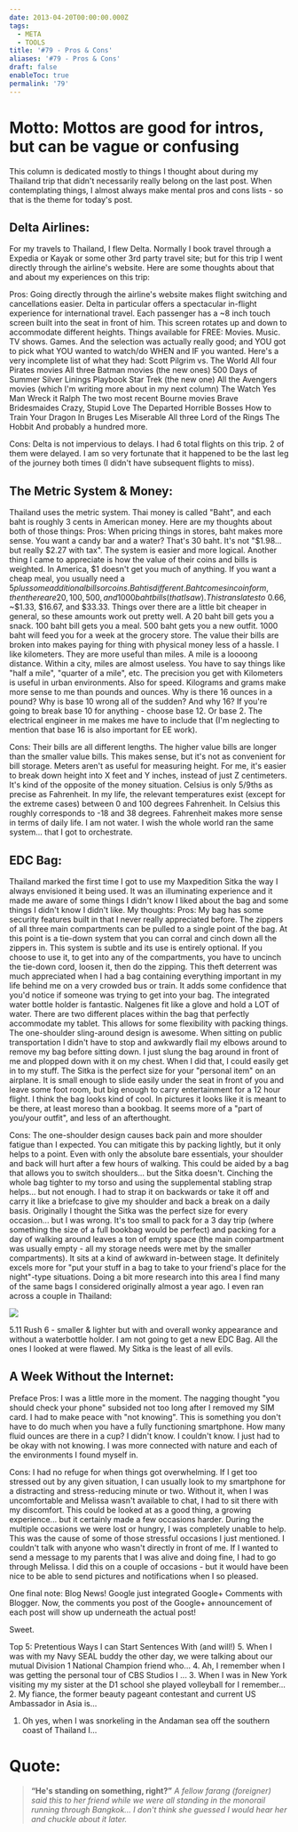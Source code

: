 ```yaml
---
date: 2013-04-20T00:00:00.000Z
tags:
  - META
  - TOOLS
title: '#79 - Pros & Cons'
aliases: '#79 - Pros & Cons'
draft: false
enableToc: true
permalink: '79'
---
```


# Motto: Mottos are good for intros, but can be vague or confusing

This column is dedicated mostly to things I thought about during my Thailand trip that didn't necessarily really belong on the last post. When contemplating things, I almost always make mental pros and cons lists - so that is the theme for today's post.

## Delta Airlines:
For my travels to Thailand, I flew Delta. Normally I book travel through a Expedia or Kayak or some other 3rd party travel site; but for this trip I went directly through the airline's website. Here are some thoughts about that and about my experiences on this trip:

Pros:
Going directly through the airline's website makes flight switching and cancellations easier.
Delta in particular offers a spectacular in-flight experience for international travel. Each passenger has a ~8 inch touch screen built into the seat in front of him. This screen rotates up and down to accommodate different heights. Things available for FREE: Movies. Music. TV shows. Games. And the selection was actually really good; and YOU got to pick what YOU wanted to watch/do WHEN and IF you wanted. Here's a very incomplete list of what they had:
Scott Pilgrim vs. The World
All four Pirates movies
All three Batman movies (the new ones)
500 Days of Summer 
Silver Linings Playbook
Star Trek (the new one)
All the Avengers movies (which I'm writing more about in my next column)
The Watch
Yes Man
Wreck it Ralph
The two most recent Bourne movies
Brave
Bridesmaides
Crazy, Stupid Love
The Departed
Horrible Bosses
How to Train Your Dragon
In Bruges
Les Miserable
All three Lord of the Rings
The Hobbit
And probably a hundred more.

Cons:
Delta is not impervious to delays. I had 6 total flights on this trip. 2 of them were delayed. I am so very fortunate that it happened to be the last leg of the journey both times (I didn't have subsequent flights to miss).

## The Metric System & Money:
Thailand uses the metric system. Thai money is called "Baht", and each baht is roughly 3 cents in American money. Here are my thoughts about both of those things:
Pros:
When pricing things in stores, baht makes more sense. You want a candy bar and a water? That's 30 baht. It's not "$1.98... but really $2.27 with tax". The system is easier and more logical. Another thing I came to appreciate is how the value of their coins and bills is weighted. In America, $1 doesn't get you much of anything. If you want a cheap meal, you usually need a $5 plus some additional bills or coins. Baht is different. Baht comes in coin form, then there are 20, 100, 500, and 1000 baht bills (that I saw). This translates to ~$0.66, ~$1.33, $16.67, and $33.33. Things over there are a little bit cheaper in general, so these amounts work out pretty well. A 20 baht bill gets you a snack. 100 baht bill gets you a meal. 500 baht gets you a new outfit. 1000 baht will feed you for a week at the grocery store. The value their bills are broken into makes paying for thing with physical money less of a hassle.
I like kilometers. They are more useful than miles. A mile is a loooong distance. Within a city, miles are almost useless. You have to say things like "half a mile", "quarter of a mile", etc. The precision you get with Kilometers is useful in urban environments. Also for speed.
Kilograms and grams make more sense to me than pounds and ounces. Why is there 16 ounces in a pound? Why is base 10 wrong all of the sudden? And why 16? If you're going to break base 10 for anything - choose base 12. Or base 2. The electrical engineer in me makes me have to include that (I'm neglecting to mention that base 16 is also important for EE work).

Cons:
Their bills are all different lengths. The higher value bills are longer than the smaller value bills. This makes sense, but it's not as convenient for bill storage.
Meters aren't as useful for measuring height. For me, it's easier to break down height into X feet and Y inches, instead of just Z centimeters. It's kind of the opposite of the money situation.
Celsius is only 5/9ths as precise as Fahrenheit. In my life, the relevant temperatures exist (except for the extreme cases) between 0 and 100 degrees Fahrenheit. In Celsius this roughly corresponds to -18 and 38 degrees. Fahrenheit makes more sense in terms of daily life. I am not water.
I wish the whole world ran the same system... that I got to orchestrate. 

## EDC Bag:
Thailand marked the first time I got to use my Maxpedition Sitka the way I always envisioned it being used. It was an illuminating experience and it made me aware of some things I didn't know I liked about the bag and some things I didn't know I didn't like. My thoughts:
Pros:
My bag has some security features built in that I never really appreciated before. The zippers of all three main compartments can be pulled to a single point of the bag. At this point is a tie-down system that you can corral and cinch down all the zippers in. This system is subtle and its use is entirely optional. If you choose to use it, to get into any of the compartments, you have to uncinch the tie-down cord, loosen it, then do the zipping. This theft deterrent was much appreciated when I had a bag containing everything important in my life behind me on a very crowded bus or train. It adds some confidence that you'd notice if someone was trying to get into your bag.
The integrated water bottle holder is fantastic. Nalgenes fit like a glove and hold a LOT of water. There are two different places within the bag that perfectly accommodate my tablet. This allows for some flexibility with packing things.
The one-shoulder sling-around design is awesome. When sitting on public transportation I didn't have to stop and awkwardly flail my elbows around to remove my bag before sitting down. I just slung the bag around in front of me and plopped down with it on my chest. When I did that, I could easily get in to my stuff.
The Sitka is the perfect size for your "personal item" on an airplane. It is small enough to slide easily under the seat in front of you and leave some foot room, but big enough to carry entertainment for a 12 hour flight.
I think the bag looks kind of cool. In pictures it looks like it is meant to be there, at least moreso than a bookbag. It seems more of a "part of you/your outfit", and less of an afterthought.

Cons:
The one-shoulder design causes back pain and more shoulder fatigue than I expected. You can mitigate this by packing lightly, but it only helps to a point. Even with only the absolute bare essentials, your shoulder and back will hurt after a few hours of walking. This could be aided by a bag that allows you to switch shoulders... but the Sitka doesn't. Cinching the whole bag tighter to my torso and using the supplemental stabling strap helps... but not enough. I had to strap it on backwards or take it off and carry it like a briefcase to give my shoulder and back a break on a daily basis.
Originally I thought the Sitka was the perfect size for every occasion... but I was wrong. It's too small to pack for a 3 day trip (where something the size of a full bookbag would be perfect) and packing for a day of walking around leaves a ton of empty space (the main compartment was usually empty - all my storage needs were met by the smaller compartments). It sits at a kind of awkward in-between stage. It definitely excels more for "put your stuff in a bag to take to your friend's place for the night"-type situations.
Doing a bit more research into this area I find many of the same bags I considered originally almost a year ago. I even ran across a couple in Thailand:

![](assets/79-1.jpg)

5.11 Rush 6 - smaller & lighter but with and overall wonky appearance and without a waterbottle holder.
I am not going to get a new EDC Bag. All the ones I looked at were flawed. My Sitka is the least of all evils.

## A Week Without the Internet:
Preface
Pros:
I was a little more in the moment. The nagging thought "you should check your phone" subsided not too long after I removed my SIM card.
I had to make peace with "not knowing". This is something you don't have to do much when you have a fully functioning smartphone. How many fluid ounces are there in a cup? I didn't know. I couldn't know. I just had to be okay with not knowing.
I was more connected with nature and each of the environments I found myself in.

Cons:
I had no refuge for when things got overwhelming. If I get too stressed out by any given situation, I can usually look to my smartphone for a distracting and stress-reducing minute or two. Without it, when I was uncomfortable and Melissa wasn't available to chat, I had to sit there with my discomfort. This could be looked at as a good thing, a growing experience... but it certainly made a few occasions harder.  During the multiple occasions we were lost or hungry, I was completely unable to help. This was the cause of some of those stressful occasions I just mentioned.
I couldn't talk with anyone who wasn't directly in front of me. If I wanted to send a message to my parents that I was alive and doing fine, I had to go through Melissa. I did this on a couple of occasions - but it would have been nice to be able to send pictures and notifications when I so pleased. 

One final note: Blog News! Google just integrated Google+ Comments with Blogger. Now, the comments you post of the Google+ announcement of each post will show up underneath the actual post!

Sweet.

Top 5: Pretentious Ways I can Start Sentences With (and will!)
5. When I was with my Navy SEAL buddy the other day, we were talking about our mutual Division 1 National Champion friend who...
4. Ah, I remember when I was getting the personal tour of CBS Studios I ...
3. When I was in New York visiting my my sister at the D1 school she played volleyball for I remember...
2. My fiance, the former beauty pageant contestant and current US Ambassador in Asia is...
1. Oh yes, when I was snorkeling in the Andaman sea off the southern coast of Thailand I...

# Quote:
> **“He's standing on something, right?”**
<cite>A fellow farang (foreigner) said this to her friend while we were all standing in the monorail running through Bangkok... I don't think she guessed I would hear her and chuckle about it later.</cite>
